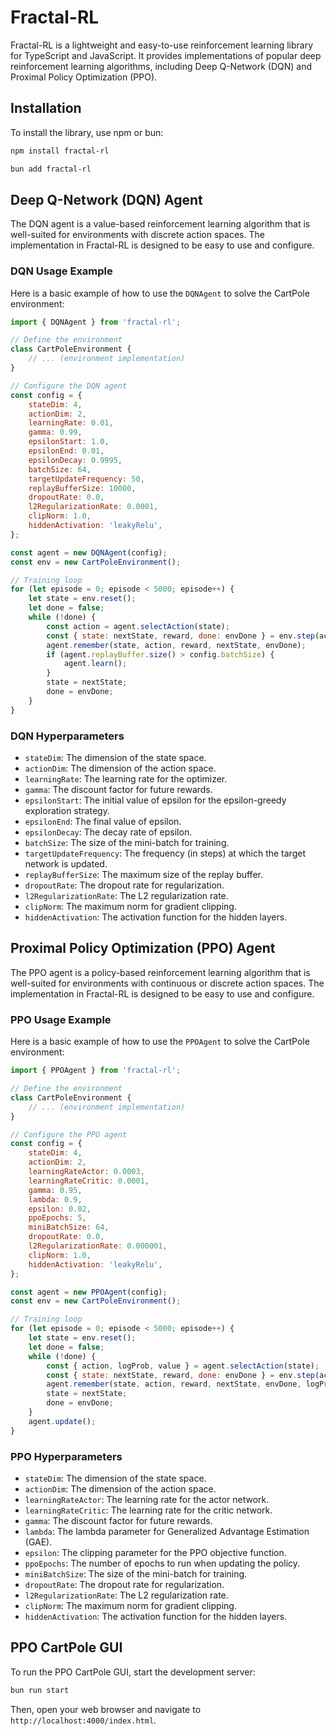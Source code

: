 # Fractal-RL

Fractal-RL is a lightweight and easy-to-use reinforcement learning library for TypeScript and JavaScript. It provides implementations of popular deep reinforcement learning algorithms, including Deep Q-Network (DQN) and Proximal Policy Optimization (PPO).

## Installation

To install the library, use npm or bun:

```bash
npm install fractal-rl
```

```bash
bun add fractal-rl
```

## Deep Q-Network (DQN) Agent

The DQN agent is a value-based reinforcement learning algorithm that is well-suited for environments with discrete action spaces. The implementation in Fractal-RL is designed to be easy to use and configure.

### DQN Usage Example

Here is a basic example of how to use the `DQNAgent` to solve the CartPole environment:

```javascript
import { DQNAgent } from 'fractal-rl';

// Define the environment
class CartPoleEnvironment {
    // ... (environment implementation)
}

// Configure the DQN agent
const config = {
    stateDim: 4,
    actionDim: 2,
    learningRate: 0.01,
    gamma: 0.99,
    epsilonStart: 1.0,
    epsilonEnd: 0.01,
    epsilonDecay: 0.9995,
    batchSize: 64,
    targetUpdateFrequency: 50,
    replayBufferSize: 10000,
    dropoutRate: 0.0,
    l2RegularizationRate: 0.0001,
    clipNorm: 1.0,
    hiddenActivation: 'leakyRelu',
};

const agent = new DQNAgent(config);
const env = new CartPoleEnvironment();

// Training loop
for (let episode = 0; episode < 5000; episode++) {
    let state = env.reset();
    let done = false;
    while (!done) {
        const action = agent.selectAction(state);
        const { state: nextState, reward, done: envDone } = env.step(action);
        agent.remember(state, action, reward, nextState, envDone);
        if (agent.replayBuffer.size() > config.batchSize) {
            agent.learn();
        }
        state = nextState;
        done = envDone;
    }
}
```

### DQN Hyperparameters

-   `stateDim`: The dimension of the state space.
-   `actionDim`: The dimension of the action space.
-   `learningRate`: The learning rate for the optimizer.
-   `gamma`: The discount factor for future rewards.
-   `epsilonStart`: The initial value of epsilon for the epsilon-greedy exploration strategy.
-   `epsilonEnd`: The final value of epsilon.
-   `epsilonDecay`: The decay rate of epsilon.
-   `batchSize`: The size of the mini-batch for training.
-   `targetUpdateFrequency`: The frequency (in steps) at which the target network is updated.
-   `replayBufferSize`: The maximum size of the replay buffer.
-   `dropoutRate`: The dropout rate for regularization.
-   `l2RegularizationRate`: The L2 regularization rate.
-   `clipNorm`: The maximum norm for gradient clipping.
-   `hiddenActivation`: The activation function for the hidden layers.

## Proximal Policy Optimization (PPO) Agent

The PPO agent is a policy-based reinforcement learning algorithm that is well-suited for environments with continuous or discrete action spaces. The implementation in Fractal-RL is designed to be easy to use and configure.

### PPO Usage Example

Here is a basic example of how to use the `PPOAgent` to solve the CartPole environment:

```javascript
import { PPOAgent } from 'fractal-rl';

// Define the environment
class CartPoleEnvironment {
    // ... (environment implementation)
}

// Configure the PPO agent
const config = {
    stateDim: 4,
    actionDim: 2,
    learningRateActor: 0.0003,
    learningRateCritic: 0.0001,
    gamma: 0.95,
    lambda: 0.9,
    epsilon: 0.02,
    ppoEpochs: 5,
    miniBatchSize: 64,
    dropoutRate: 0.0,
    l2RegularizationRate: 0.000001,
    clipNorm: 1.0,
    hiddenActivation: 'leakyRelu',
};

const agent = new PPOAgent(config);
const env = new CartPoleEnvironment();

// Training loop
for (let episode = 0; episode < 5000; episode++) {
    let state = env.reset();
    let done = false;
    while (!done) {
        const { action, logProb, value } = agent.selectAction(state);
        const { state: nextState, reward, done: envDone } = env.step(action);
        agent.remember(state, action, reward, nextState, envDone, logProb, value);
        state = nextState;
        done = envDone;
    }
    agent.update();
}
```

### PPO Hyperparameters

-   `stateDim`: The dimension of the state space.
-   `actionDim`: The dimension of the action space.
-   `learningRateActor`: The learning rate for the actor network.
-   `learningRateCritic`: The learning rate for the critic network.
-   `gamma`: The discount factor for future rewards.
-   `lambda`: The lambda parameter for Generalized Advantage Estimation (GAE).
-   `epsilon`: The clipping parameter for the PPO objective function.
-   `ppoEpochs`: The number of epochs to run when updating the policy.
-   `miniBatchSize`: The size of the mini-batch for training.
-   `dropoutRate`: The dropout rate for regularization.
-   `l2RegularizationRate`: The L2 regularization rate.
-   `clipNorm`: The maximum norm for gradient clipping.
-   `hiddenActivation`: The activation function for the hidden layers.

## PPO CartPole GUI

To run the PPO CartPole GUI, start the development server:

```bash
bun run start
```

Then, open your web browser and navigate to `http://localhost:4000/index.html`.
